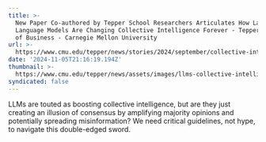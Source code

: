 ```yaml
---
title: >-
  New Paper Co-authored by Tepper School Researchers Articulates How Large
  Language Models Are Changing Collective Intelligence Forever - Tepper School
  of Business - Carnegie Mellon University
url: >-
  https://www.cmu.edu/tepper/news/stories/2024/september/collective-intelligence-and-llms.html
date: '2024-11-05T21:16:19.194Z'
thumbnail: >-
  https://www.cmu.edu/tepper/news/assets/images/llms-collective-intelligence.webp
syndicated: false
---
```

LLMs are touted as boosting collective intelligence, but are they just creating an illusion of consensus by amplifying majority opinions and potentially spreading misinformation?  We need critical guidelines, not hype, to navigate this double-edged sword.
